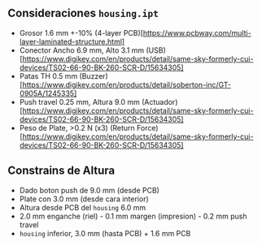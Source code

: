 ## Consideraciones `housing.ipt`
- Grosor 1.6 mm +-10% (4-layer PCB)[https://www.pcbway.com/multi-layer-laminated-structure.html]
- Conector Ancho 6.9 mm, Alto 3.1 mm (USB)[https://www.digikey.com/en/products/detail/same-sky-formerly-cui-devices/TS02-66-90-BK-260-SCR-D/15634305]
- Patas TH 0.5 mm (Buzzer)[https://www.digikey.com/en/products/detail/soberton-inc/GT-0905A/1245335]
- Push travel 0.25 mm, Altura 9.0 mm (Actuador)[https://www.digikey.com/en/products/detail/same-sky-formerly-cui-devices/TS02-66-90-BK-260-SCR-D/15634305]
- Peso de Plate, >0.2 N (x3) (Return Force)[https://www.digikey.com/en/products/detail/same-sky-formerly-cui-devices/TS02-66-90-BK-260-SCR-D/15634305]

## Constrains de Altura
- Dado boton push de 9.0 mm (desde PCB)
- Plate con 3.0 mm (desde cara interior)
- Altura desde PCB del `housing` 6.0 mm 
- 2.0 mm enganche (riel) - 0.1 mm margen (impresion) - 0.2 mm push travel
- `housing` inferior, 3.0 mm (hasta PCB) + 1.6 mm PCB